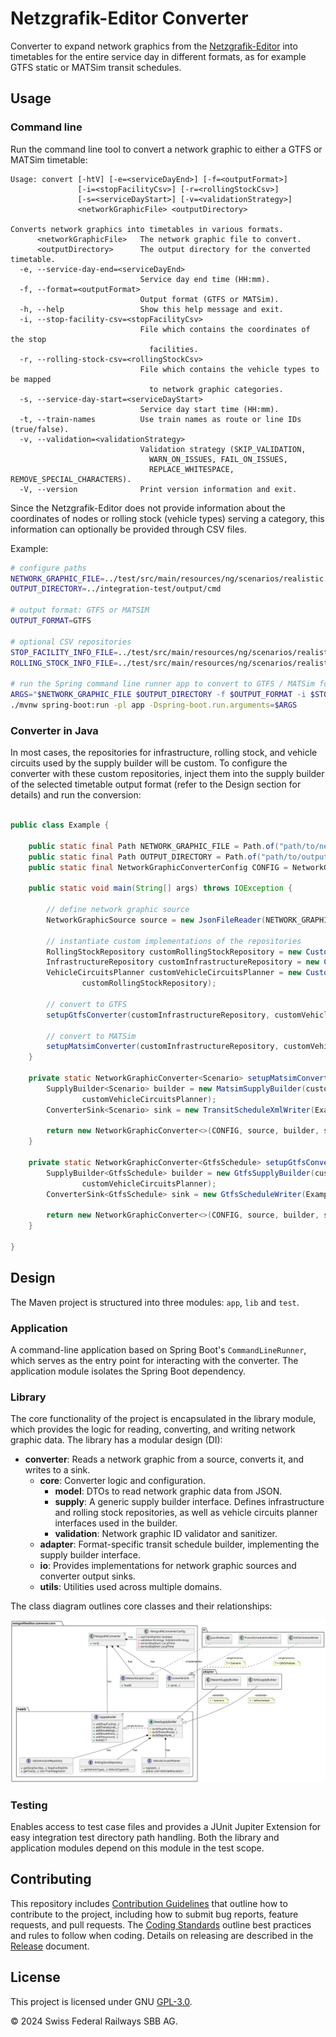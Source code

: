 # Netzgrafik-Editor Converter

Converter to expand network graphics from
the [Netzgrafik-Editor](https://github.com/SchweizerischeBundesbahnen/netzgrafik-editor-frontend) into timetables for
the entire service day in different formats, as for example GTFS static or MATSim transit schedules.

## Usage

### Command line

Run the command line tool to convert a network graphic to either a GTFS or MATSim timetable:

```text
Usage: convert [-htV] [-e=<serviceDayEnd>] [-f=<outputFormat>]
               [-i=<stopFacilityCsv>] [-r=<rollingStockCsv>]
               [-s=<serviceDayStart>] [-v=<validationStrategy>]
               <networkGraphicFile> <outputDirectory>
               
Converts network graphics into timetables in various formats.
      <networkGraphicFile>   The network graphic file to convert.
      <outputDirectory>      The output directory for the converted timetable.
  -e, --service-day-end=<serviceDayEnd>
                             Service day end time (HH:mm).
  -f, --format=<outputFormat>
                             Output format (GTFS or MATSim).
  -h, --help                 Show this help message and exit.
  -i, --stop-facility-csv=<stopFacilityCsv>
                             File which contains the coordinates of the stop
                               facilities.
  -r, --rolling-stock-csv=<rollingStockCsv>
                             File which contains the vehicle types to be mapped
                               to network graphic categories.
  -s, --service-day-start=<serviceDayStart>
                             Service day start time (HH:mm).
  -t, --train-names          Use train names as route or line IDs (true/false).
  -v, --validation=<validationStrategy>
                             Validation strategy (SKIP_VALIDATION,
                               WARN_ON_ISSUES, FAIL_ON_ISSUES,
                               REPLACE_WHITESPACE, REMOVE_SPECIAL_CHARACTERS).
  -V, --version              Print version information and exit.
```

Since the Netzgrafik-Editor does not provide information about the coordinates of nodes or rolling stock (vehicle types)
serving a category, this information can optionally be provided through CSV files.

Example:

```sh
# configure paths
NETWORK_GRAPHIC_FILE=../test/src/main/resources/ng/scenarios/realistic.json
OUTPUT_DIRECTORY=../integration-test/output/cmd

# output format: GTFS or MATSIM 
OUTPUT_FORMAT=GTFS

# optional CSV repositories
STOP_FACILITY_INFO_FILE=../test/src/main/resources/ng/scenarios/realistic-stop-facility-info.csv
ROLLING_STOCK_INFO_FILE=../test/src/main/resources/ng/scenarios/realistic-rolling-stock-info.csv

# run the Spring command line runner app to convert to GTFS / MATSim format
ARGS="$NETWORK_GRAPHIC_FILE $OUTPUT_DIRECTORY -f $OUTPUT_FORMAT -i $STOP_FACILITY_INFO_FILE -r $ROLLING_STOCK_INFO_FILE"
./mvnw spring-boot:run -pl app -Dspring-boot.run.arguments=$ARGS
```

### Converter in Java

In most cases, the repositories for infrastructure, rolling stock, and vehicle circuits used by the supply builder will
be custom. To configure the converter with these custom repositories, inject them into the supply builder of the
selected timetable output format (refer to the Design section for details) and run the conversion:

```java

public class Example {

    public static final Path NETWORK_GRAPHIC_FILE = Path.of("path/to/networkGraphic.json");
    public static final Path OUTPUT_DIRECTORY = Path.of("path/to/outputDirectory");
    public static final NetworkGraphicConverterConfig CONFIG = NetworkGraphicConverterConfig.builder().build();

    public static void main(String[] args) throws IOException {

        // define network graphic source
        NetworkGraphicSource source = new JsonFileReader(NETWORK_GRAPHIC_FILE);

        // instantiate custom implementations of the repositories
        RollingStockRepository customRollingStockRepository = new CustomRollingStockRepository();
        InfrastructureRepository customInfrastructureRepository = new CustomInfrastructureRepository();
        VehicleCircuitsPlanner customVehicleCircuitsPlanner = new CustomVehicleCircuitsPlanner(
                customRollingStockRepository);

        // convert to GTFS
        setupGtfsConverter(customInfrastructureRepository, customVehicleCircuitsPlanner, source).run();

        // convert to MATSim
        setupMatsimConverter(customInfrastructureRepository, customVehicleCircuitsPlanner, source).run();
    }

    private static NetworkGraphicConverter<Scenario> setupMatsimConverter(InfrastructureRepository customInfrastructureRepository, VehicleCircuitsPlanner customVehicleCircuitsPlanner, NetworkGraphicSource source) {
        SupplyBuilder<Scenario> builder = new MatsimSupplyBuilder(customInfrastructureRepository,
                customVehicleCircuitsPlanner);
        ConverterSink<Scenario> sink = new TransitScheduleXmlWriter(Example.OUTPUT_DIRECTORY, "");

        return new NetworkGraphicConverter<>(CONFIG, source, builder, sink);
    }

    private static NetworkGraphicConverter<GtfsSchedule> setupGtfsConverter(InfrastructureRepository customInfrastructureRepository, VehicleCircuitsPlanner customVehicleCircuitsPlanner, NetworkGraphicSource source) {
        SupplyBuilder<GtfsSchedule> builder = new GtfsSupplyBuilder(customInfrastructureRepository,
                customVehicleCircuitsPlanner);
        ConverterSink<GtfsSchedule> sink = new GtfsScheduleWriter(Example.OUTPUT_DIRECTORY);

        return new NetworkGraphicConverter<>(CONFIG, source, builder, sink);
    }

}
```

## Design

The Maven project is structured into three modules: `app`, `lib` and `test`.

### Application

A command-line application based on Spring Boot's `CommandLineRunner`, which serves as the entry point for interacting
with the converter. The application module isolates the Spring Boot dependency.

### Library

The core functionality of the project is encapsulated in the library module, which provides the logic for reading,
converting, and writing network graphic data. The library has a modular design (DI):

- **converter**: Reads a network graphic from a source, converts it, and writes to a sink.
    - **core**: Converter logic and configuration.
        - **model**: DTOs to read network graphic data from JSON.
        - **supply**: A generic supply builder interface. Defines infrastructure and rolling stock repositories, as well
          as vehicle circuits planner interfaces used in the builder.
        - **validation**: Network graphic ID validator and sanitizer.
    - **adapter**: Format-specific transit schedule builder, implementing the supply builder interface.
    - **io**: Provides implementations for network graphic sources and converter output sinks.
    - **utils**: Utilities used across multiple domains.

The class diagram outlines core classes and their relationships:

![Class diagram](docs/uml/lib-class-diagram.svg)

### Testing

Enables access to test case files and provides a JUnit Jupiter Extension for easy integration test directory path
handling. Both the library and application modules depend on this module in the test scope.

## Contributing

This repository includes [Contribution Guidelines](CONTRIBUTING.md) that outline how to contribute to the project,
including how to submit bug reports, feature requests, and pull requests.
The [Coding Standards](CODING_STANDARDS.md) outline best practices and rules to follow when coding.
Details on releasing are described in the [Release](RELEASE.md) document.

## License

This project is licensed under GNU [GPL-3.0](LICENSE).

© 2024 Swiss Federal Railways SBB AG.

